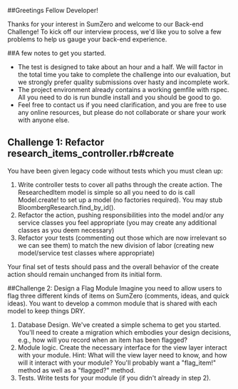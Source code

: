 ##Greetings Fellow Developer!

Thanks for your interest in SumZero and welcome to our Back-end Challenge! To kick off our interview process, we'd like you to solve a few problems to help us gauge your back-end experience.

##A few notes to get you started.

* The test is designed to take about an hour and a half. We will factor in the total time you take to complete the challenge into our evaluation, but we strongly prefer quality submissions over hasty and incomplete work.
* The project environment already contains a working gemfile with rspec. All you need to do is run bundle install and you should be good to go.
* Feel free to contact us if you need clarification, and you are free to use any online resources, but please do not collaborate or share your work with anyone else.

## Challenge 1: Refactor research_items_controller.rb#create
You have been given legacy code without tests which you must clean up:

1. Write controller tests to cover all paths through the create action. The ResearchedItem model is simple so all you need to do is call Model.create! to set up a model (no factories required). You may stub BloombergResearch.find_by_id().
2. Refactor the action, pushing responsibilities into the model and/or any service classes you feel appropriate (you may create any additional classes as you deem necessary)
3. Refactor your tests (commenting out those which are now irrelevant so we can see them) to match the new division of labor (creating new model/service test classes where appropriate)

Your final set of tests should pass and the overall behavior of the create action should remain unchanged from its initial form.

##Challenge 2: Design a Flag Module
Imagine you need to allow users to flag three different kinds of items on SumZero (comments, ideas, and quick ideas). You want to develop a common module that is shared with each model to keep things DRY.

1. Database Design. We've created a simple schema to get you started. You'll need to create a migration which embodies your design decisions, e.g., how will you record when an item has been flagged?
2. Module logic. Create the necessary interface for the view layer interact with your module. Hint: What will the view layer need to know, and how will it interact with your module? You'll probably want a "flag_item!" method as well as a "flagged?" method.
3. Tests. Write tests for your module (if you didn't already in step 2).
